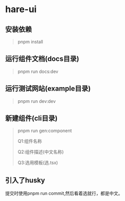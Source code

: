 # hare-ui

## 安装依赖

> pnpm install

## 运行组件文档(docs目录)

> pnpm run docs:dev

## 运行测试网站(example目录)

> pnpm run dev:dev

## 新建组件(cli目录)

> pnpm run gen:component
>
> Q1:组件名称
>
> Q2:组件描述(中文名称)
>
> Q3:选用模板(选.tsx)

## 引入了husky
提交时使用pnpm run commit,然后看着选就行，都是中文。
